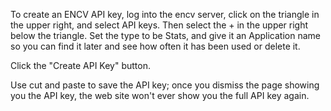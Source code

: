 To create an ENCV API key, log into the encv server, click on the triangle in the upper right, and select API keys. Then select the + in the upper right below the triangle. Set the type to be Stats, and give it an Application name so you can find it later and see how often it has been used or delete it. 

Click the "Create API Key" button. 

Use cut and paste to save the API key; once you dismiss the page showing you the API key, the web site won't ever show you the full API key again. 

